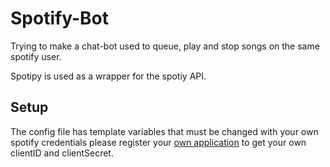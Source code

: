 # Spotify-Bot
Trying to make a chat-bot used to queue, play and stop songs on the same spotify user. 

Spotipy is used as a wrapper for the spotiy API. 

## Setup
The config file has template variables that must be changed with your own spotify credentials please register your [own application](https://developer.spotify.com/my-applications/#!/applications) to get your own clientID and clientSecret. 

